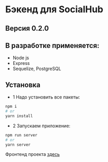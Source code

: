# Бэкенд для SocialHub

## Версия 0.2.0

## В разработке применяется:
- Node js
- Express
- Sequelize, PostgreSQL

## Установка
- 1 Надо установить все пакеты:
```bash
npm i
# or
yarn install
```
 - 2 Запускаем приложение:
```bash
npm run server
# or
yarn server
```

Фронтенд проекта [здесь](https://github.com/pavel-developer2001/socialHub-frontend)
